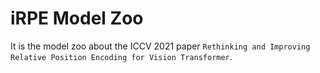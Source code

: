 # iRPE Model Zoo

It is the model zoo about the ICCV 2021 paper `Rethinking and Improving Relative Position Encoding for Vision Transformer`.

